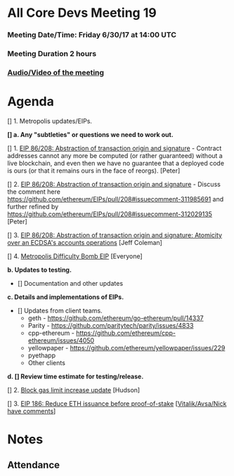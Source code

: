 # All Core Devs Meeting 19
### Meeting Date/Time: Friday 6/30/17 at 14:00 UTC
### Meeting Duration 2 hours
### [Audio/Video of the meeting](https://www.youtube.com/watch?v=wLaI7680I4w)
# Agenda

[[]()] 1. Metropolis updates/EIPs.

  **[[]()] a. Any "subtleties" or questions we need to work out.**
  
  [[]()] 1. [EIP 86/208: Abstraction of transaction origin and signature](https://github.com/ethereum/EIPs/pull/208) - Contract addresses cannot any more be computed (or rather guaranteed) without a live blockchain, and even then we have no guarantee that a deployed code is ours (or that it remains ours in the face of reorgs). [Peter]
        
  [[]()] 2. [EIP 86/208: Abstraction of transaction origin and signature](https://github.com/ethereum/EIPs/pull/208) - Discuss the comment here https://github.com/ethereum/EIPs/pull/208#issuecomment-311985691 and further refined by https://github.com/ethereum/EIPs/pull/208#issuecomment-312029135 [Peter]
        
  [[]()] 3. [EIP 86/208: Abstraction of transaction origin and signature: Atomicity over an ECDSA's accounts operations](https://github.com/ethereum/EIPs/pull/208#issuecomment-307681408) [Jeff Coleman]
        
  [[]()] 4. [Metropolis Difficulty Bomb EIP](https://github.com/ethereum/EIPs/issues/649) [Everyone]
        
**b. Updates to testing.**
- [[]()] Documentation and other updates

**c. Details and implementations of EIPs.**
  
- [[]()] Updates from client teams.
    - geth - https://github.com/ethereum/go-ethereum/pull/14337
    - Parity - https://github.com/paritytech/parity/issues/4833
    - cpp-ethereum - https://github.com/ethereum/cpp-ethereum/issues/4050
    - yellowpaper -  https://github.com/ethereum/yellowpaper/issues/229
    - pyethapp
    - Other clients
    
**d. [[]()] Review time estimate for testing/release.**

[[]()] 2. [Block gas limit increase update](https://www.reddit.com/r/ethereum/comments/6k769r/ethpool_ethermine_are_now_targeting_a_block_gas/) [Hudson]

[[]()] 3. [EIP 186: Reduce ETH issuance before proof-of-stake](https://github.com/ethereum/EIPs/issues/186) [[Vitalik/Avsa/Nick have comments](https://github.com/ethereum/pm/issues/17#issuecomment-312063219)]

# Notes

## Attendance

